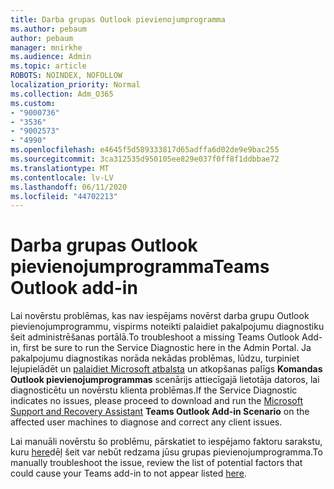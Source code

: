 ```yaml
---
title: Darba grupas Outlook pievienojumprogramma
ms.author: pebaum
author: pebaum
manager: mnirkhe
ms.audience: Admin
ms.topic: article
ROBOTS: NOINDEX, NOFOLLOW
localization_priority: Normal
ms.collection: Adm_O365
ms.custom:
- "9000736"
- "3536"
- "9002573"
- "4990"
ms.openlocfilehash: e4645f5d589333817d65adffa6d02de9e9bac255
ms.sourcegitcommit: 3ca312535d950105ee829e037f0ff8f1ddbbae72
ms.translationtype: MT
ms.contentlocale: lv-LV
ms.lasthandoff: 06/11/2020
ms.locfileid: "44702213"
---
```

# <a name="teams-outlook-add-in"></a><span data-ttu-id="aec47-102">Darba grupas Outlook pievienojumprogramma</span><span class="sxs-lookup"><span data-stu-id="aec47-102">Teams Outlook add-in</span></span>

<span data-ttu-id="aec47-103">Lai novērstu problēmas, kas nav iespējams novērst darba grupu Outlook pievienojumprogrammu, vispirms noteikti palaidiet pakalpojumu diagnostiku šeit administrēšanas portālā.</span><span class="sxs-lookup"><span data-stu-id="aec47-103">To troubleshoot a missing Teams Outlook Add-in, first be sure to run the Service Diagnostic here in the Admin Portal.</span></span>  <span data-ttu-id="aec47-104">Ja pakalpojumu diagnostikas norāda nekādas problēmas, lūdzu, turpiniet lejupielādēt un [palaidiet Microsoft atbalsta](https://aka.ms/SaRA-TeamsAddInScenario) un atkopšanas palīgs **Komandas Outlook pievienojumprogrammas** scenārijs attiecīgajā lietotāja datoros, lai diagnosticētu un novērstu klienta problēmas.</span><span class="sxs-lookup"><span data-stu-id="aec47-104">If the Service Diagnostic indicates no issues, please proceed to download and run the [Microsoft Support and Recovery Assistant](https://aka.ms/SaRA-TeamsAddInScenario) **Teams Outlook Add-in Scenario** on the affected user machines to diagnose and correct any client issues.</span></span>

<span data-ttu-id="aec47-105">Lai manuāli novērstu šo problēmu, pārskatiet to iespējamo faktoru sarakstu, kuru [here](https://docs.microsoft.com/microsoftteams/teams-add-in-for-outlook#teams-meeting-add-in-in-outlook-for-windows-does-not-show)dēļ šeit var nebūt redzama jūsu grupas pievienojumprogramma.</span><span class="sxs-lookup"><span data-stu-id="aec47-105">To manually troubleshoot the issue, review the list of potential factors that could cause your Teams add-in to not appear listed [here](https://docs.microsoft.com/microsoftteams/teams-add-in-for-outlook#teams-meeting-add-in-in-outlook-for-windows-does-not-show).</span></span>
